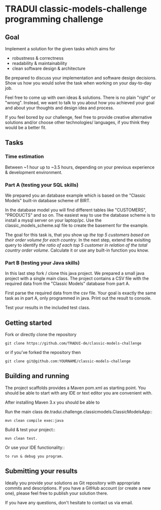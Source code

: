 # TRADUI classic-models-challenge programming challenge

## Goal

Implement a solution for the given tasks which aims for
 * robustness & correctness
 * readability & maintainability
 * clean software design & architecture

Be prepared to discuss your implementation and software design decisions. Show us how you would solve the task when working on your day-to-day job.

Feel free to come up with own ideas & solutions. There is no plain "right" or "wrong". Instead, we want to talk to you about how you achieved your goal and about your thoughts and design idea and process.

If you feel bored by our challenge, feel free to provide creative alternative solutions and/or choose other technologies/ languages, if you think they would be a better fit.

## Tasks

### Time estimation
Between ~1 hour up to ~3.5 hours, 
depending on your previous experience & development environment.

### Part A (testing your SQL skills)

We prepared you an database example which is based on the "Classic Models" built-in database scheme of BIRT.

In the database model you will find  different tables like "CUSTOMERS", "PRODUCTS" and so on.
The easiest way to use the database scheme is to install a mysql server on your laptop/pc.
Use the classic_models_scheme.sql file to create the basement for the example.

The goal for this task is, that you show up *the top 5 customers based on their order volume for each country*.
In the next step, extend the exisiting query to identify *the ratio of each top 5 customer in relation of the total country order volume*. Calculate it or use any built-in function you know.

### Part B (testing your Java skills)

In this last step fork / clone this java project. We prepared a small java project with a single main class. The project contains a CSV file with the required data from the "Classic Models" database from part A.

First parse the required data from the csv file. Your goal is exactly the same task as in part A, only programmed in java. Print out the result to console.

Test your results in the included test class.

## Getting started

Fork or directly clone the repository

    git clone https://github.com/TRADUI-de/classic-models-challenge

or if you’ve forked the repository then

    git clone git@github.com:YOURNAME/classic-models-challenge

## Building and running

The project scaffolds provides a Maven pom.xml as starting point. You should be able to start with any IDE or text editor you are convenient with.

After installing Maven 3.x you should be able to

Run the main class de.tradui.challenge.classicmodels.ClassicModelsApp::

    mvn clean compile exec:java
	
Build & test your project::

    mvn clean test.
	
Or use your IDE functionality::

    to run & debug you program.

## Submitting your results

Ideally you provide your solutions as Git repository with appropriate commits and descriptions. If you have a GitHub account (or create a new one), please feel free to publish your solution there.

If you have any questions, don't hesitate to contact us via email.
